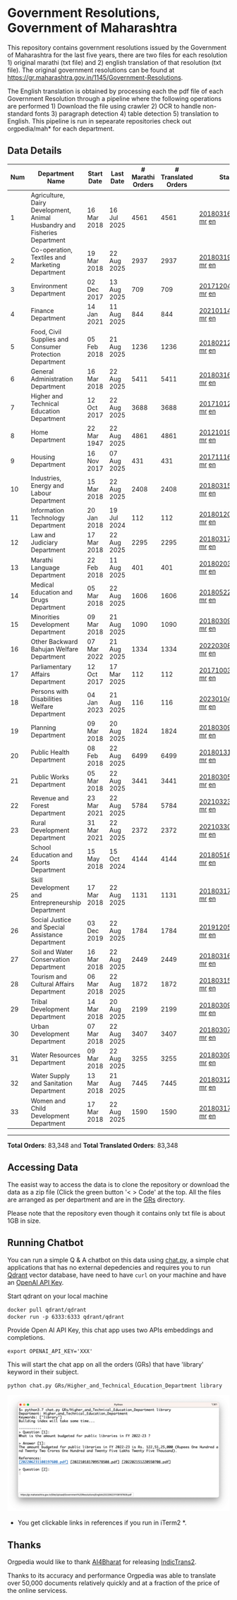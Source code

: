 # Government Resolutions, Government of Maharashtra

This repository contains government resolutions issued by the Government of Maharashtra for the last five years, there are two files for each resolution 1) original marathi (txt file) and 2) english translation of that resolution (txt file). The original government resolutions can be found at https://gr.maharashtra.gov.in/1145/Government-Resolutions.

The English translation is obtained by processing each the pdf file of each Government Resolution through a pipeline where the following operations are performed 1) Download the file using crawler 2) OCR to handle non-standard fonts 3) paragraph detection 4) table  detection 5) translation to English. This pipeline is run in sepearate repositories check out orgpedia/mah* for each department.


## Data Details

| Num | Department Name | Start Date | Last Date | # Marathi Orders | # Translated Orders | Starting Order | Last Order |
| --- | --------------- | ---------- | --------- | ---------------- | ------------------- | -------------- | ---------- |
| 1 | Agriculture, Dairy Development, Animal Husbandry and Fisheries Department | 16 Mar 2018 | 16 Jul 2025 | 4561 | 4561 | [201803161624182101.pdf](https://gr.maharashtra.gov.in/Site/Upload/Government%20Resolutions/English/201803161624182101.pdf) [mr](GRs/Agriculture,_Dairy_Development,_Animal_Husbandry_and_Fisheries_Department/201803161624182101.pdf.mr.txt) [en](GRs/Agriculture,_Dairy_Development,_Animal_Husbandry_and_Fisheries_Department/201803161624182101.pdf.en.txt) | [202507161646542501.pdf](https://gr.maharashtra.gov.in/Site/Upload/Government%20Resolutions/English/202507161646542501.pdf) [mr](GRs/Agriculture,_Dairy_Development,_Animal_Husbandry_and_Fisheries_Department/202507161646542501.pdf.mr.txt) [en](GRs/Agriculture,_Dairy_Development,_Animal_Husbandry_and_Fisheries_Department/202507161646542501.pdf.en.txt) |
| 2 | Co-operation, Textiles and Marketing Department | 19 Mar 2018 | 22 Aug 2025 | 2937 | 2937 | [201803191257576702.pdf](https://gr.maharashtra.gov.in/Site/Upload/Government%20Resolutions/English/201803191257576702.pdf) [mr](GRs/Co-operation,_Textiles_and_Marketing_Department/201803191257576702.pdf.mr.txt) [en](GRs/Co-operation,_Textiles_and_Marketing_Department/201803191257576702.pdf.en.txt) | [202508221619434202.pdf](https://gr.maharashtra.gov.in/Site/Upload/Government%20Resolutions/English/202508221619434202.pdf) [mr](GRs/Co-operation,_Textiles_and_Marketing_Department/202508221619434202.pdf.mr.txt) [en](GRs/Co-operation,_Textiles_and_Marketing_Department/202508221619434202.pdf.en.txt) |
| 3 | Environment Department | 02 Dec 2017 | 13 Aug 2025 | 709 | 709 | [201712041147216904.pdf](https://gr.maharashtra.gov.in/Site/Upload/Government%20Resolutions/English/201712041147216904.pdf) [mr](GRs/Environment_Department/201712041147216904.pdf.mr.txt) [en](GRs/Environment_Department/201712041147216904.pdf.en.txt) | [202508131556341604.pdf](https://gr.maharashtra.gov.in/Site/Upload/Government%20Resolutions/English/202508131556341604.pdf) [mr](GRs/Environment_Department/202508131556341604.pdf.mr.txt) [en](GRs/Environment_Department/202508131556341604.pdf.en.txt) |
| 4 | Finance Department | 14 Jan 2021 | 11 Aug 2025 | 844 | 844 | [202101141237329905.pdf](https://gr.maharashtra.gov.in/Site/Upload/Government%20Resolutions/English/202101141237329905.pdf) [mr](GRs/Finance_Department/202101141237329905.pdf.mr.txt) [en](GRs/Finance_Department/202101141237329905.pdf.en.txt) | [202508111545170605.pdf](https://gr.maharashtra.gov.in/Site/Upload/Government%20Resolutions/English/202508111545170605.pdf) [mr](GRs/Finance_Department/202508111545170605.pdf.mr.txt) [en](GRs/Finance_Department/202508111545170605.pdf.en.txt) |
| 5 | Food, Civil Supplies and Consumer Protection Department | 05 Feb 2018 | 21 Aug 2025 | 1236 | 1236 | [201802121244545806.pdf](https://gr.maharashtra.gov.in/Site/Upload/Government%20Resolutions/English/201802121244545806.pdf) [mr](GRs/Food,_Civil_Supplies_and_Consumer_Protection_Department/201802121244545806.pdf.mr.txt) [en](GRs/Food,_Civil_Supplies_and_Consumer_Protection_Department/201802121244545806.pdf.en.txt) | [202508211256469006.pdf](https://gr.maharashtra.gov.in/Site/Upload/Government%20Resolutions/English/202508211256469006.pdf) [mr](GRs/Food,_Civil_Supplies_and_Consumer_Protection_Department/202508211256469006.pdf.mr.txt) [en](GRs/Food,_Civil_Supplies_and_Consumer_Protection_Department/202508211256469006.pdf.en.txt) |
| 6 | General Administration Department | 16 Mar 2018 | 22 Aug 2025 | 5411 | 5411 | [201803161224022707.pdf](https://gr.maharashtra.gov.in/Site/Upload/Government%20Resolutions/English/201803161224022707.pdf) [mr](GRs/General_Administration_Department/201803161224022707.pdf.mr.txt) [en](GRs/General_Administration_Department/201803161224022707.pdf.en.txt) | [202508221828062507.pdf](https://gr.maharashtra.gov.in/Site/Upload/Government%20Resolutions/English/202508221828062507.pdf) [mr](GRs/General_Administration_Department/202508221828062507.pdf.mr.txt) [en](GRs/General_Administration_Department/202508221828062507.pdf.en.txt) |
| 7 | Higher and Technical Education Department | 12 Oct 2017 | 22 Aug 2025 | 3688 | 3688 | [201710121514029708.pdf](https://gr.maharashtra.gov.in/Site/Upload/Government%20Resolutions/English/201710121514029708.pdf) [mr](GRs/Higher_and_Technical_Education_Department/201710121514029708.pdf.mr.txt) [en](GRs/Higher_and_Technical_Education_Department/201710121514029708.pdf.en.txt) | [202508221836199308.pdf](https://gr.maharashtra.gov.in/Site/Upload/Government%20Resolutions/English/202508221836199308.pdf) [mr](GRs/Higher_and_Technical_Education_Department/202508221836199308.pdf.mr.txt) [en](GRs/Higher_and_Technical_Education_Department/202508221836199308.pdf.en.txt) |
| 8 | Home Department | 22 Mar 1947 | 22 Aug 2025 | 4861 | 4861 | [201210191648552129.pdf](https://gr.maharashtra.gov.in/Site/Upload/Government%20Resolutions/English/201210191648552129.pdf) [mr](GRs/Home_Department/201210191648552129.pdf.mr.txt) [en](GRs/Home_Department/201210191648552129.pdf.en.txt) | [202508221835296729.pdf](https://gr.maharashtra.gov.in/Site/Upload/Government%20Resolutions/English/202508221835296729.pdf) [mr](GRs/Home_Department/202508221835296729.pdf.mr.txt) [en](GRs/Home_Department/202508221835296729.pdf.en.txt) |
| 9 | Housing Department | 16 Nov 2017 | 07 Aug 2025 | 431 | 431 | [201711161447076609.pdf](https://gr.maharashtra.gov.in/Site/Upload/Government%20Resolutions/English/201711161447076609.pdf) [mr](GRs/Housing_Department/201711161447076609.pdf.mr.txt) [en](GRs/Housing_Department/201711161447076609.pdf.en.txt) | [202508071639095709.pdf](https://gr.maharashtra.gov.in/Site/Upload/Government%20Resolutions/English/202508071639095709.pdf) [mr](GRs/Housing_Department/202508071639095709.pdf.mr.txt) [en](GRs/Housing_Department/202508071639095709.pdf.en.txt) |
| 10 | Industries, Energy and Labour Department | 15 Mar 2018 | 22 Aug 2025 | 2408 | 2408 | [201803151204055010.pdf](https://gr.maharashtra.gov.in/Site/Upload/Government%20Resolutions/English/201803151204055010.pdf) [mr](GRs/Industries,_Energy_and_Labour_Department/201803151204055010.pdf.mr.txt) [en](GRs/Industries,_Energy_and_Labour_Department/201803151204055010.pdf.en.txt) | [202508221813360910.pdf](https://gr.maharashtra.gov.in/Site/Upload/Government%20Resolutions/English/202508221813360910.pdf) [mr](GRs/Industries,_Energy_and_Labour_Department/202508221813360910.pdf.mr.txt) [en](GRs/Industries,_Energy_and_Labour_Department/202508221813360910.pdf.en.txt) |
| 11 | Information Technology Department | 20 Jan 2018 | 19 Jul 2024 | 112 | 112 | [201801201843024511.pdf](https://gr.maharashtra.gov.in/Site/Upload/Government%20Resolutions/English/201801201843024511.pdf) [mr](GRs/Information_Technology_Department/201801201843024511.pdf.mr.txt) [en](GRs/Information_Technology_Department/201801201843024511.pdf.en.txt) | [202407191742379111.pdf](https://gr.maharashtra.gov.in/Site/Upload/Government%20Resolutions/English/202407191742379111.pdf) [mr](GRs/Information_Technology_Department/202407191742379111.pdf.mr.txt) [en](GRs/Information_Technology_Department/202407191742379111.pdf.en.txt) |
| 12 | Law and Judiciary Department | 17 Mar 2018 | 22 Aug 2025 | 2295 | 2295 | [201803171129290212.pdf](https://gr.maharashtra.gov.in/Site/Upload/Government%20Resolutions/English/201803171129290212.pdf) [mr](GRs/Law_and_Judiciary_Department/201803171129290212.pdf.mr.txt) [en](GRs/Law_and_Judiciary_Department/201803171129290212.pdf.en.txt) | [202508221649025512.pdf](https://gr.maharashtra.gov.in/Site/Upload/Government%20Resolutions/English/202508221649025512....pdf) [mr](GRs/Law_and_Judiciary_Department/202508221649025512.pdf.mr.txt) [en](GRs/Law_and_Judiciary_Department/202508221649025512.pdf.en.txt) |
| 13 | Marathi Language Department | 22 Feb 2018 | 11 Aug 2025 | 401 | 401 | [201802031549154233.pdf](https://gr.maharashtra.gov.in/Site/Upload/Government%20Resolutions/English/201802031549154233.pdf) [mr](GRs/Marathi_Language_Department/201802031549154233.pdf.mr.txt) [en](GRs/Marathi_Language_Department/201802031549154233.pdf.en.txt) | [202508111511007133.pdf](https://gr.maharashtra.gov.in/Site/Upload/Government%20Resolutions/English/202508111511007133.pdf) [mr](GRs/Marathi_Language_Department/202508111511007133.pdf.mr.txt) [en](GRs/Marathi_Language_Department/202508111511007133.pdf.en.txt) |
| 14 | Medical Education and Drugs Department | 05 Mar 2018 | 22 Aug 2025 | 1606 | 1606 | [201805221424292513.pdf](https://gr.maharashtra.gov.in/Site/Upload/Government%20Resolutions/English/201805221424292513.pdf) [mr](GRs/Medical_Education_and_Drugs_Department/201805221424292513.pdf.mr.txt) [en](GRs/Medical_Education_and_Drugs_Department/201805221424292513.pdf.en.txt) | [202508221150573513.pdf](https://gr.maharashtra.gov.in/Site/Upload/Government%20Resolutions/English/202508221150573513.pdf) [mr](GRs/Medical_Education_and_Drugs_Department/202508221150573513.pdf.mr.txt) [en](GRs/Medical_Education_and_Drugs_Department/202508221150573513.pdf.en.txt) |
| 15 | Minorities Development Department | 09 Mar 2018 | 21 Aug 2025 | 1090 | 1090 | [201803091218355314.pdf](https://gr.maharashtra.gov.in/Site/Upload/Government%20Resolutions/English/201803091218355314.pdf) [mr](GRs/Minorities_Development_Department/201803091218355314.pdf.mr.txt) [en](GRs/Minorities_Development_Department/201803091218355314.pdf.en.txt) | [202508211506488214.pdf](https://gr.maharashtra.gov.in/Site/Upload/Government%20Resolutions/English/202508211506488214.pdf) [mr](GRs/Minorities_Development_Department/202508211506488214.pdf.mr.txt) [en](GRs/Minorities_Development_Department/202508211506488214.pdf.en.txt) |
| 16 | Other Backward Bahujan Welfare Department | 07 Mar 2022 | 21 Aug 2025 | 1334 | 1334 | [202203081752439334.pdf](https://gr.maharashtra.gov.in/Site/Upload/Government%20Resolutions/English/202203081752439334.pdf) [mr](GRs/Other_Backward_Bahujan_Welfare_Department/202203081752439334.pdf.mr.txt) [en](GRs/Other_Backward_Bahujan_Welfare_Department/202203081752439334.pdf.en.txt) | [202508211741193534.pdf](https://gr.maharashtra.gov.in/Site/Upload/Government%20Resolutions/English/202508211741193534.pdf) [mr](GRs/Other_Backward_Bahujan_Welfare_Department/202508211741193534.pdf.mr.txt) [en](GRs/Other_Backward_Bahujan_Welfare_Department/202508211741193534.pdf.en.txt) |
| 17 | Parliamentary Affairs Department | 12 Oct 2017 | 17 Mar 2025 | 112 | 112 | [201710031642378615.pdf](https://gr.maharashtra.gov.in/Site/Upload/Government%20Resolutions/English/201710031642378615.pdf) [mr](GRs/Parliamentary_Affairs_Department/201710031642378615.pdf.mr.txt) [en](GRs/Parliamentary_Affairs_Department/201710031642378615.pdf.en.txt) | [202503171104518215.pdf](https://gr.maharashtra.gov.in/Site/Upload/Government%20Resolutions/English/202503171104518215.pdf) [mr](GRs/Parliamentary_Affairs_Department/202503171104518215.pdf.mr.txt) [en](GRs/Parliamentary_Affairs_Department/202503171104518215.pdf.en.txt) |
| 18 | Persons with Disabilities Welfare Department | 04 Jan 2023 | 21 Aug 2025 | 116 | 116 | [202301041906309635.pdf](https://gr.maharashtra.gov.in/Site/Upload/Government%20Resolutions/English/202301041906309635.pdf) [mr](GRs/Persons_with_Disabilities_Welfare_Department/202301041906309635.pdf.mr.txt) [en](GRs/Persons_with_Disabilities_Welfare_Department/202301041906309635.pdf.en.txt) | [202508211101451835.pdf](https://gr.maharashtra.gov.in/Site/Upload/Government%20Resolutions/English/202508211101451835.pdf) [mr](GRs/Persons_with_Disabilities_Welfare_Department/202508211101451835.pdf.mr.txt) [en](GRs/Persons_with_Disabilities_Welfare_Department/202508211101451835.pdf.en.txt) |
| 19 | Planning Department | 09 Mar 2018 | 20 Aug 2025 | 1824 | 1824 | [201803091441032716.pdf](https://gr.maharashtra.gov.in/Site/Upload/Government%20Resolutions/English/201803091441032716.pdf) [mr](GRs/Planning_Department/201803091441032716.pdf.mr.txt) [en](GRs/Planning_Department/201803091441032716.pdf.en.txt) | [202508201246178916.pdf](https://gr.maharashtra.gov.in/Site/Upload/Government%20Resolutions/English/202508201246178916.pdf) [mr](GRs/Planning_Department/202508201246178916.pdf.mr.txt) [en](GRs/Planning_Department/202508201246178916.pdf.en.txt) |
| 20 | Public Health Department | 08 Feb 2018 | 22 Aug 2025 | 6499 | 6499 | [201801311722275417.pdf](https://gr.maharashtra.gov.in/Site/Upload/Government%20Resolutions/English/201801311722275417.pdf) [mr](GRs/Public_Health_Department/201801311722275417.pdf.mr.txt) [en](GRs/Public_Health_Department/201801311722275417.pdf.en.txt) | [202508221613369517.pdf](https://gr.maharashtra.gov.in/Site/Upload/Government%20Resolutions/English/202508221613369517.pdf) [mr](GRs/Public_Health_Department/202508221613369517.pdf.mr.txt) [en](GRs/Public_Health_Department/202508221613369517.pdf.en.txt) |
| 21 | Public Works Department | 05 Mar 2018 | 22 Aug 2025 | 3441 | 3441 | [201803051515468118.pdf](https://gr.maharashtra.gov.in/Site/Upload/Government%20Resolutions/English/201803051515468118.pdf) [mr](GRs/Public_Works_Department/201803051515468118.pdf.mr.txt) [en](GRs/Public_Works_Department/201803051515468118.pdf.en.txt) | [202508221659344218.pdf](https://gr.maharashtra.gov.in/Site/Upload/Government%20Resolutions/English/202508221659344218.pdf) [mr](GRs/Public_Works_Department/202508221659344218.pdf.mr.txt) [en](GRs/Public_Works_Department/202508221659344218.pdf.en.txt) |
| 22 | Revenue and Forest Department | 23 Mar 2021 | 22 Aug 2025 | 5784 | 5784 | [202103231328393119.pdf](https://gr.maharashtra.gov.in/Site/Upload/Government%20Resolutions/English/202103231328393119.pdf) [mr](GRs/Revenue_and_Forest_Department/202103231328393119.pdf.mr.txt) [en](GRs/Revenue_and_Forest_Department/202103231328393119.pdf.en.txt) | [202508221950116419.pdf](https://gr.maharashtra.gov.in/Site/Upload/Government%20Resolutions/English/202508221950116419.pdf) [mr](GRs/Revenue_and_Forest_Department/202508221950116419.pdf.mr.txt) [en](GRs/Revenue_and_Forest_Department/202508221950116419.pdf.en.txt) |
| 23 | Rural Development Department | 31 Mar 2021 | 22 Aug 2025 | 2372 | 2372 | [202103301021181120.pdf](https://gr.maharashtra.gov.in/Site/Upload/Government%20Resolutions/English/202103301021181120.pdf) [mr](GRs/Rural_Development_Department/202103301021181120.pdf.mr.txt) [en](GRs/Rural_Development_Department/202103301021181120.pdf.en.txt) | [202508221320176020.pdf](https://gr.maharashtra.gov.in/Site/Upload/Government%20Resolutions/English/202508221320176020.pdf) [mr](GRs/Rural_Development_Department/202508221320176020.pdf.mr.txt) [en](GRs/Rural_Development_Department/202508221320176020.pdf.en.txt) |
| 24 | School Education and Sports Department | 15 May 2018 | 15 Oct 2024 | 4144 | 4144 | [201805161114241221.pdf](https://gr.maharashtra.gov.in/Site/Upload/Government%20Resolutions/English/201805161114241221.pdf) [mr](GRs/School_Education_and_Sports_Department/201805161114241221.pdf.mr.txt) [en](GRs/School_Education_and_Sports_Department/201805161114241221.pdf.en.txt) | [202410152127537021.pdf](https://gr.maharashtra.gov.in/Site/Upload/Government%20Resolutions/English/202410152127537021.pdf) [mr](GRs/School_Education_and_Sports_Department/202410152127537021.pdf.mr.txt) [en](GRs/School_Education_and_Sports_Department/202410152127537021.pdf.en.txt) |
| 25 | Skill Development and Entrepreneurship Department | 17 Mar 2018 | 22 Aug 2025 | 1131 | 1131 | [201803171322099003.pdf](https://gr.maharashtra.gov.in/Site/Upload/Government%20Resolutions/English/201803171322099003.pdf) [mr](GRs/Skill_Development_and_Entrepreneurship_Department/201803171322099003.pdf.mr.txt) [en](GRs/Skill_Development_and_Entrepreneurship_Department/201803171322099003.pdf.en.txt) | [202508221758164903.pdf](https://gr.maharashtra.gov.in/Site/Upload/Government%20Resolutions/English/202508221758164903.pdf) [mr](GRs/Skill_Development_and_Entrepreneurship_Department/202508221758164903.pdf.mr.txt) [en](GRs/Skill_Development_and_Entrepreneurship_Department/202508221758164903.pdf.en.txt) |
| 26 | Social Justice and Special Assistance Department | 03 Dec 2019 | 22 Aug 2025 | 1784 | 1784 | [201912051107011622.pdf](https://gr.maharashtra.gov.in/Site/Upload/Government%20Resolutions/English/201912051107011622.pdf) [mr](GRs/Social_Justice_and_Special_Assistance_Department/201912051107011622.pdf.mr.txt) [en](GRs/Social_Justice_and_Special_Assistance_Department/201912051107011622.pdf.en.txt) | [202508221737112722.pdf](https://gr.maharashtra.gov.in/Site/Upload/Government%20Resolutions/English/202508221737112722.pdf) [mr](GRs/Social_Justice_and_Special_Assistance_Department/202508221737112722.pdf.mr.txt) [en](GRs/Social_Justice_and_Special_Assistance_Department/202508221737112722.pdf.en.txt) |
| 27 | Soil and Water Conservation Department | 16 Mar 2018 | 22 Aug 2025 | 2449 | 2449 | [201803161247582426.pdf](https://gr.maharashtra.gov.in/Site/Upload/Government%20Resolutions/English/201803161247582426.pdf) [mr](GRs/Soil_and_Water_Conservation_Department/201803161247582426.pdf.mr.txt) [en](GRs/Soil_and_Water_Conservation_Department/201803161247582426.pdf.en.txt) | [202508221441404426.pdf](https://gr.maharashtra.gov.in/Site/Upload/Government%20Resolutions/English/202508221441404426.pdf) [mr](GRs/Soil_and_Water_Conservation_Department/202508221441404426.pdf.mr.txt) [en](GRs/Soil_and_Water_Conservation_Department/202508221441404426.pdf.en.txt) |
| 28 | Tourism and Cultural Affairs Department | 06 Mar 2018 | 22 Aug 2025 | 1872 | 1872 | [201803151055091823.pdf](https://gr.maharashtra.gov.in/Site/Upload/Government%20Resolutions/English/201803151055091823.pdf) [mr](GRs/Tourism_and_Cultural_Affairs_Department/201803151055091823.pdf.mr.txt) [en](GRs/Tourism_and_Cultural_Affairs_Department/201803151055091823.pdf.en.txt) | [202508221145449923.pdf](https://gr.maharashtra.gov.in/Site/Upload/Government%20Resolutions/English/202508221145449923.pdf) [mr](GRs/Tourism_and_Cultural_Affairs_Department/202508221145449923.pdf.mr.txt) [en](GRs/Tourism_and_Cultural_Affairs_Department/202508221145449923.pdf.en.txt) |
| 29 | Tribal Development Department | 14 Mar 2018 | 20 Aug 2025 | 2199 | 2199 | [201803091105184924.pdf](https://gr.maharashtra.gov.in/Site/Upload/Government%20Resolutions/English/201803091105184924.pdf) [mr](GRs/Tribal_Development_Department/201803091105184924.pdf.mr.txt) [en](GRs/Tribal_Development_Department/201803091105184924.pdf.en.txt) | [202508201045002524.pdf](https://gr.maharashtra.gov.in/Site/Upload/Government%20Resolutions/English/202508201045002524.pdf) [mr](GRs/Tribal_Development_Department/202508201045002524.pdf.mr.txt) [en](GRs/Tribal_Development_Department/202508201045002524.pdf.en.txt) |
| 30 | Urban Development Department | 07 Mar 2018 | 22 Aug 2025 | 3407 | 3407 | [201803071203178325.pdf](https://gr.maharashtra.gov.in/Site/Upload/Government%20Resolutions/English/201803071203178325.pdf) [mr](GRs/Urban_Development_Department/201803071203178325.pdf.mr.txt) [en](GRs/Urban_Development_Department/201803071203178325.pdf.en.txt) | [202508221831454225.pdf](https://gr.maharashtra.gov.in/Site/Upload/Government%20Resolutions/English/202508221831454225.pdf) [mr](GRs/Urban_Development_Department/202508221831454225.pdf.mr.txt) [en](GRs/Urban_Development_Department/202508221831454225.pdf.en.txt) |
| 31 | Water Resources Department | 09 Mar 2018 | 22 Aug 2025 | 3255 | 3255 | [201803091034435527.pdf](https://gr.maharashtra.gov.in/Site/Upload/Government%20Resolutions/English/201803091034435527.pdf) [mr](GRs/Water_Resources_Department/201803091034435527.pdf.mr.txt) [en](GRs/Water_Resources_Department/201803091034435527.pdf.en.txt) | [202508221143383027.pdf](https://gr.maharashtra.gov.in/Site/Upload/Government%20Resolutions/English/202508221143383027.pdf) [mr](GRs/Water_Resources_Department/202508221143383027.pdf.mr.txt) [en](GRs/Water_Resources_Department/202508221143383027.pdf.en.txt) |
| 32 | Water Supply and Sanitation Department | 13 Mar 2018 | 21 Aug 2025 | 7445 | 7445 | [201803121414108428.pdf](https://gr.maharashtra.gov.in/Site/Upload/Government%20Resolutions/English/201803121414108428.pdf) [mr](GRs/Water_Supply_and_Sanitation_Department/201803121414108428.pdf.mr.txt) [en](GRs/Water_Supply_and_Sanitation_Department/201803121414108428.pdf.en.txt) | [202508211536554628.pdf](https://gr.maharashtra.gov.in/Site/Upload/Government%20Resolutions/English/202508211536554628.pdf) [mr](GRs/Water_Supply_and_Sanitation_Department/202508211536554628.pdf.mr.txt) [en](GRs/Water_Supply_and_Sanitation_Department/202508211536554628.pdf.en.txt) |
| 33 | Women and Child Development Department | 17 Mar 2018 | 22 Aug 2025 | 1590 | 1590 | [201803171539444330.pdf](https://gr.maharashtra.gov.in/Site/Upload/Government%20Resolutions/English/201803171539444330.pdf) [mr](GRs/Women_and_Child_Development_Department/201803171539444330.pdf.mr.txt) [en](GRs/Women_and_Child_Development_Department/201803171539444330.pdf.en.txt) | [202508221615012930.pdf](https://gr.maharashtra.gov.in/Site/Upload/Government%20Resolutions/English/202508221615012930.pdf) [mr](GRs/Women_and_Child_Development_Department/202508221615012930.pdf.mr.txt) [en](GRs/Women_and_Child_Development_Department/202508221615012930.pdf.en.txt) |
----------------------------------------------------------------------------------------------------

**Total Orders**: 83,348 and **Total Translated Orders**: 83,348
## Accessing Data

The easist way to access the data is to clone the repository or download the data as a zip file (Click the green button '< > Code' at the top. All the files are arranged as per department and are in the [GRs](GRs) directory.

Please note that the repository even though it contains only txt file is about 1GB in size.

## Running Chatbot

You can run a simple Q & A chatbot on this data using [chat.py](chat.py), a simple chat applications that has no external depedencies and requires you to run [Qdrant](https://qdrant.tech/) vector database, have need to have `curl` on your machine and have an [OpenAI API Key](https://help.openai.com/en/articles/4936850-where-do-i-find-my-secret-api-key).

Start qdrant on your local machine
```shell
docker pull qdrant/qdrant
docker run -p 6333:6333 qdrant/qdrant
```

Provide Open AI API Key, this chat app uses two APIs embeddings and completions.
```shell
export OPENAI_API_KEY='XXX'
```

This will start the chat app on all the orders (GRs) that have 'library' keyword in their subject.

```shell
python chat.py GRs/Higher_and_Technical_Education_Department library
```

![screenshot of running chat.py](screenshot.png)

* You get clickable links in references if you run in iTerm2 *.

## Thanks

Orgpedia would like to thank [AI4Bharat](https://ai4bharat.iitm.ac.in/) for releasing [IndicTrans2](https://github.com/AI4Bharat/IndicTrans2).

Thanks to its accuracy and performance Orgpedia was able to translate over 50,000 documents relatively quickly and at a fraction of the price of the online servicess.

